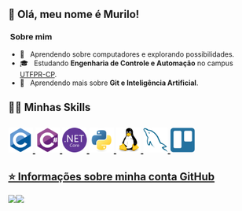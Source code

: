 ## 🥶 Olá, meu nome é <strong>Murilo!</strong>
<h3>&nbsp;Sobre mim </h3>

- 🤭 &nbsp; Aprendendo sobre computadores e explorando possibilidades.
- 🎓 &nbsp; Estudando **Engenharia de Controle e Automação** no campus <a href="http://www.utfpr.edu.br/campus/cornelioprocopio" target="_blank">UTFPR-CP</a>.
- 🧠 &nbsp; Aprendendo mais sobre **Git e Inteligência Artificial**.
## 👨‍🏫 Minhas Skills

<a href="https://docs.microsoft.com/pt-br/cpp/c-language/?view=msvc-160">  <img height="50" src="https://raw.githubusercontent.com/devicons/devicon/master/icons/c/c-original.svg" alt="C"/>
<a href="https://docs.microsoft.com/pt-br/dotnet/csharp/">  <img height="50" src="https://raw.githubusercontent.com/devicons/devicon/master/icons/csharp/csharp-original.svg" alt="CSharp"/>
<a href="https://docs.microsoft.com/pt-br/dotnet/">  <img height="50" src="https://raw.githubusercontent.com/devicons/devicon/master/icons/dotnetcore/dotnetcore-original.svg" alt=".NETCore"/>
<a href="https://www.python.org/">  <img height="50" src="https://raw.githubusercontent.com/devicons/devicon/master/icons/python/python-original.svg" alt="Python"/>
<a href="https://www.kernel.org/">  <img height="50" src="https://raw.githubusercontent.com/devicons/devicon/master/icons/linux/linux-original.svg" alt="Linux"/>
<a href="https://www.mysql.com/">  <img height="50" src="https://raw.githubusercontent.com/devicons/devicon/master/icons/mysql/mysql-original.svg" alt="MySQL"/>
<a href="https://trello.com/pt-BR">  <img height="50" src="https://raw.githubusercontent.com/devicons/devicon/master/icons/trello/trello-plain.svg" alt="Trelo"/>
---

## ⭐ Informações sobre minha conta GitHub
<a href="https://github.com/MuriloSobreiro">
  <img align="left" src="https://github-readme-stats.vercel.app/api/top-langs/?username=MuriloSobreiro&theme=dracula&locale=pt-br&hide_langs_below=1&hide=ShaderLab,HLSL" />
</a>
<a href="https://github.com/MuriloSobreiro">
  <img align="left" src="https://github-readme-stats.vercel.app/api?username=murilosobreiro&show_icons=true&theme=dracula&locale=pt-br&line_height=25" />
</a>
